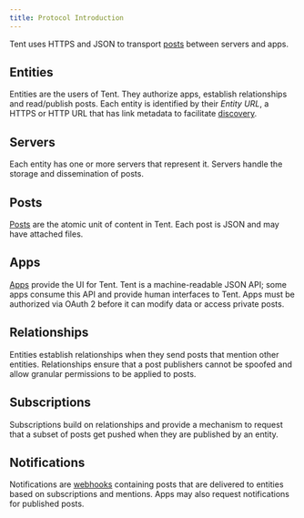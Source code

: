 ```yaml
---
title: Protocol Introduction
---
```


Tent uses HTTPS and JSON to transport [posts](/docs/posts) between servers and
apps.

## Entities

Entities are the users of Tent. They authorize apps, establish relationships and
read/publish posts. Each entity is identified by their *Entity URL*, a HTTPS or
HTTP URL that has link metadata to facilitate
[discovery](/docs/servers-entities).

## Servers

Each entity has one or more servers that represent it. Servers handle the
storage and dissemination of posts.

## Posts

[Posts](/docs/posts) are the atomic unit of content in Tent. Each post is JSON
and may have attached files.

## Apps

[Apps](/docs/apps) provide the UI for Tent. Tent is a machine-readable JSON API;
some apps consume this API and provide human interfaces to Tent. Apps must be
authorized via OAuth 2 before it can modify data or access private posts.

## Relationships

Entities establish relationships when they send posts that mention other
entities. Relationships ensure that a post publishers cannot be spoofed and
allow granular permissions to be applied to posts.

## Subscriptions

Subscriptions build on relationships and provide a mechanism to request that
a subset of posts get pushed when they are published by an entity.

## Notifications

Notifications are [webhooks](https://en.wikipedia.org/wiki/Webhook) containing
posts that are delivered to entities based on subscriptions and mentions. Apps
may also request notifications for published posts.
